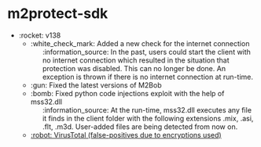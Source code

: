# m2protect-sdk
<ul>
  <li>:rocket: v138
    <ul>
      <li>
          :white_check_mark:  Added a new check for the internet connection
            <ul>
              :information_source: In the past, users could start the client with no internet connection which resulted in the situation that protection was disabled. This can no longer be done. An exception is thrown if there is no internet connection at run-time.
            </ul>
      </li>
      <li>
          :gun:  Fixed the latest versions of M2Bob<br>
      </li>
      <li>
          :bomb:  Fixed python code injections exploit with the help of mss32.dll
            <ul>
              :information_source: At the run-time, mss32.dll executes any file it finds in the client folder with the following extensions .mix, .asi, .flt, .m3d. User-added files are being detected from now on.
            </ul>
      </li>
      <li>
        <a href="https://www.virustotal.com/gui/file/2c76b3ff49644d0a27e29749890f1afd861ea155bf51846e4b4eee6c84f25b1a"> 
          :robot:  VirusTotal (false-positives due to encryptions used)
        </a>
      </li>
    </ul>
  </li>
</ul>
